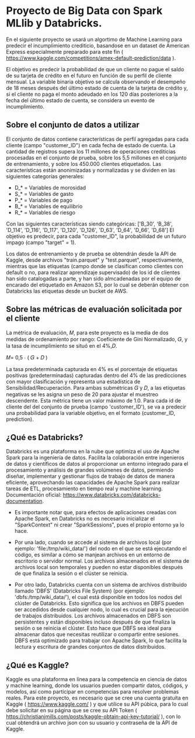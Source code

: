 # Proyecto de Big Data con Spark MLlib y Databricks.

En el siguiente proyecto se usará un algortimo de Machine Learning para predecir el incumplimiento crediticio, basandose en un dataset de American Express especialmente preparado para este fin ( https://www.kaggle.com/competitions/amex-default-prediction/data ).

El objetivo es predecir la probabilidad de que un cliente no pague el saldo de su tarjeta de crédito en el futuro en función de su perfil de cliente mensual. La variable binaria objetivo se calcula observando el desempeño de 18 meses después del último estado de cuenta de la tarjeta de crédito y, si el cliente no paga el monto adeudado en los 120 días posteriores a la fecha del último estado de cuenta, se considera un evento de incumplimiento.

## Sobre el conjunto de datos a utilizar
El conjunto de datos contiene características de perfil agregadas para cada cliente (campo "customer_ID") en cada fecha de estado de cuenta. La cantidad de registros supera los 11 millones de operaciones crediticias procesadas en el conjunto de prueba, sobre los 5,5 millones en el conjunto de entrenamiento, y sobre los 450.000 clientes etiquetados. Las características están anonimizadas y normalizadas y se dividen en las siguientes categorías generales:

- D_* = Variables de morosidad
- S_* = Variables de gasto
- P_* = Variables de pago
- B_* = Variables de equilibrio
- R_* = Variables de riesgo

Con las siguientes características siendo categóricas: ['B_30', 'B_38', 'D_114', 'D_116', 'D_117', 'D_120', 'D_126', 'D_63', 'D_64', 'D_66', 'D_68'] El objetivo es predecir, para cada "customer_ID", la probabilidad de un futuro impago (campo "target" = 1).

Los datos de entrenamiento y de prueba se obtendrán desde la API de Kaggle, desde archivos "train.parquet" y "test.parquet", respectivamente, mientras que las etiquetas (campo donde se clasifican como clientes con default o no, para realizar aprendizaje supervisado) de los id de clientes han sido catalogadas a parte, y han sido almcadenadas por el equipo de encarado del etiquetado en Amazon S3, por lo cual se deberán obtener con Databricks las etiquetas desde un bucket de AWS.

## Sobre las métricas de evaluación solicitada por el cliente
La métrica de evaluación, 𝑀, para este proyecto es la media de dos medidas de ordenamiento por rango: Coeficiente de Gini Normalizado, 𝐺, y la tasa de incumplimiento se situó en el 4%,𝐷.

𝑀= 0,5 ⋅ ( 𝐺 + 𝐷 )

La tasa predeterminada capturada en 4% es el porcentaje de etiquetas positivas (predeterminadas) capturadas dentro del 4% de las predicciones con mayor clasificación y representa una estadística de Sensibilidad/Recuperación. Para ambas submétricas 𝐺 y 𝐷, a las etiquetas negativas se les asigna un peso de 20 para ajustar el muestreo descendente. Esta métrica tiene un valor máximo de 1.0. Para cada id de cliente del del conjunto de prueba (campo 'customer_ID'), se va a predecir una probabilidad para la variable objetivo, en el formato (customer_ID, prediction).

## ¿Qué es Databricks?
Databricks es una plataforma en la nube que optimiza el uso de Apache Spark para la ingeniería de datos. Facilita la colaboración entre ingenieros de datos y científicos de datos al proporcionar un entorno integrado para el procesamiento y análisis de grandes volúmenes de datos, permiendo diseñar, implementar y gestionar flujos de trabajo de datos de manera eficiente, aprovechando las capacidades de Apache Spark para realizar tareas de ETL, procesamiento en tiempo real y machine learning. Documentación oficial: https://www.databricks.com/databricks-documentation.

* Es importante notar que, para efectos de aplicaciones creadas con Apache Spark, en Databricks no es necesario inicializar el "SparkContext" ni crear "SparkSessions", pues el propio entorno ya lo hace.

* Por una lado, cuando se accede al sistema de archivos local (por ejemplo: 'file:/tmp/wiki_data/') del nodo en el que se está ejecutando el código, es similar a cómo se manjean archivos en un entorno de escritorio o servidor normal. Los archivos almacenados en el sistema de archivos local son temporales y pueden no estar disponibles después de que finaliza la sesión o el clúster se reinicia.

* Por otro lado, Databricks cuenta con un sistema de archivos distribuido llamado 'DBFS' (Databricks File System) (por ejemplo: 'dbfs:/tmp/wiki_data/'), el cual está disponible en todos los nodos del clúster de Databricks. Esto significa que los archivos en DBFS pueden ser accedidos desde cualquier nodo, lo cual es crucial para la ejecución de trabajos distribuidos. Los archivos almacenados en DBFS son persistentes y están disponibles incluso después de que finaliza la sesión o se reinicia el clúster. Esto hace que DBFS sea ideal para almacenar datos que necesitas reutilizar o compartir entre sesiones. DBFS está optimizado para trabajar con Apache Spark, lo que facilita la lectura y escritura de grandes conjuntos de datos distribuidos.

## ¿Qué es Kaggle?
Kaggle es una plataforma en línea para la competencia en ciencia de datos y machine learning, donde los usuarios pueden compartir datos, códigos, y modelos, así como participar en competencias para resolver problemas reales. Para este proyecto, es necesario que se cree una cuenta gratuita en Kaggle ( https://www.kaggle.com/ ) y que utilice su API púbica, para lo cual debe solicitar en su página que se cree su API Token ( https://christianjmills.com/posts/kaggle-obtain-api-key-tutorial/ ), con lo cual obtendrá un archivo json con su usuario y contraseña de la API de Kaggle.


